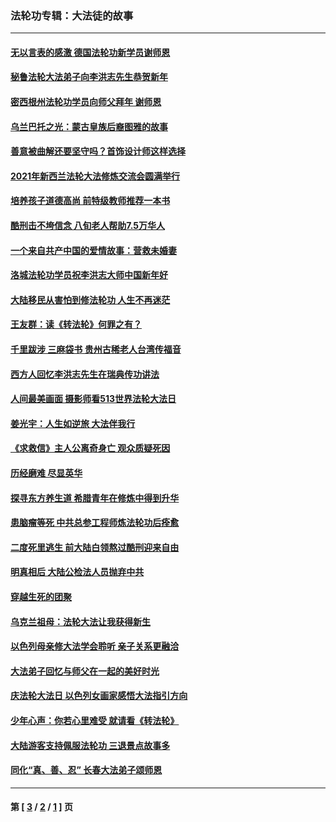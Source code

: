 ### 法轮功专辑：大法徒的故事
---
#### [无以言表的感激 德国法轮功新学员谢师恩](../../pages/nf1147481/n13543790.md?03100430) 
#### [秘鲁法轮大法弟子向李洪志先生恭贺新年](../../pages/nf1147481/n13540182.md?03100430) 
#### [密西根州法轮功学员向师父拜年 谢师恩](../../pages/nf1147481/n13538183.md?03100430) 
#### [乌兰巴托之光：蒙古皇族后裔图雅的故事](../../pages/nf1147481/n13155759.md?03100430) 
#### [善意被曲解还要坚守吗？首饰设计师这样选择](../../pages/nf1147481/n13077575.md?03100430) 
#### [2021年新西兰法轮大法修炼交流会圆满举行](../../pages/nf1147481/n13033149.md?03100430) 
#### [培养孩子道德高尚 前特级教师推荐一本书](../../pages/nf1147481/n12938640.md?03100430) 
#### [酷刑击不垮信念 八旬老人帮助7.5万华人](../../pages/nf1147481/n12880712.md?03100430) 
#### [一个来自共产中国的爱情故事：营救未婚妻](../../pages/nf1147481/n12778386.md?03100430) 
#### [洛城法轮功学员祝李洪志大师中国新年好](../../pages/nf1147481/n12724685.md?03100430) 
#### [大陆移民从害怕到修法轮功 人生不再迷茫](../../pages/nf1147481/n12414325.md?03100430) 
#### [王友群：读《转法轮》何罪之有？](../../pages/nf1147481/n12408647.md?03100430) 
#### [千里跋涉 三麻袋书 贵州古稀老人台湾传福音](../../pages/nf1147481/n12198750.md?03100430) 
#### [西方人回忆李洪志先生在瑞典传功讲法](../../pages/nf1147481/n12099607.md?03100430) 
#### [人间最美画面 摄影师看513世界法轮大法日](../../pages/nf1147481/n12094118.md?03100430) 
#### [姜光宇：人生如逆旅 大法伴我行](../../pages/nf1147481/n12088664.md?03100430) 
#### [《求救信》主人公离奇身亡 观众质疑死因](../../pages/nf1147481/n11845215.md?03100430) 
#### [历经磨难 尽显英华](../../pages/nf1147481/n11723297.md?03100430) 
#### [探寻东方养生道 希腊青年在修炼中得到升华](../../pages/nf1147481/n11494502.md?03100430) 
#### [患脑瘤等死 中共总参工程师炼法轮功后痊愈](../../pages/nf1147481/n11466682.md?03100430) 
#### [二度死里逃生 前大陆白领熬过酷刑迎来自由](../../pages/nf1147481/n11368594.md?03100430) 
#### [明真相后 大陆公检法人员抛弃中共](../../pages/nf1147481/n11358618.md?03100430) 
#### [穿越生死的团聚](../../pages/nf1147481/n11258922.md?03100430) 
#### [乌克兰祖母：法轮大法让我获得新生](../../pages/nf1147481/n11269457.md?03100430) 
#### [以色列母亲修大法学会聆听 亲子关系更融洽](../../pages/nf1147481/n11268195.md?03100430) 
#### [大法弟子回忆与师父在一起的美好时光](../../pages/nf1147481/n11267759.md?03100430) 
#### [庆法轮大法日 以色列女画家感悟大法指引方向](../../pages/nf1147481/n11267735.md?03100430) 
#### [少年心声：你若心里难受 就请看《转法轮》](../../pages/nf1147481/n11267496.md?03100430) 
#### [大陆游客支持佩服法轮功 三退景点故事多](../../pages/nf1147481/n11267378.md?03100430) 
#### [同化“真、善、忍” 长春大法弟子颂师恩](../../pages/nf1147481/n11266497.md?03100430) 

---
#### 第 [ [3](./3.md?03100430) / [2](./2.md?03100430) / [1](./1.md?03100430) ] 页
